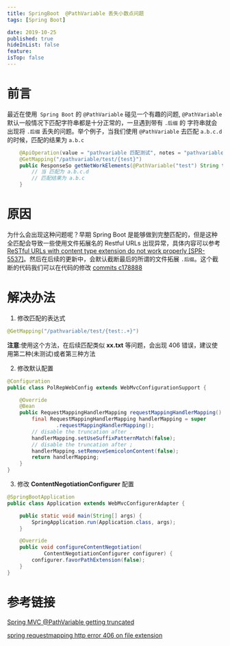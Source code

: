 ```yaml
---
title: SpringBoot  @PathVariable 丢失小数点问题
tags: [Spring Boot]

date: 2019-10-25
published: true
hideInList: false
feature: 
isTop: false
---
```




# 前言

最近在使用` Spring Boot` 的 `@PathVariable` 碰见一个有趣的问题, `@PathVariable`  默认一般情况下匹配字符串都是十分正常的，一旦遇到带有 `.后缀`  的 字符串就会出现将 `.后缀` 丢失的问题。举个例子，当我们使用 `@PathVariable`   去匹配 `a.b.c.d`  的时候，匹配的结果为 `a.b.c`


```java
    @ApiOperation(value = "pathvariable 匹配测试", notes = "pathvariable 匹配测试")
    @GetMapping("/pathvariable/test/{test}")
    public ResponseSo getNetWorkElements(@PathVariable("test") String test) {
        // 当 匹配为 a.b.c.d 
        // 匹配结果为 a.b.c
    }
```

# 原因

为什么会出现这种问题呢？早期 Spring Boot 是能够做到完整匹配的，但是这种全匹配会导致一些使用文件拓展名的 Restful URLs 出现异常，具体内容可以参考 [ReSTful URLs with content type extension do not work properly [SPR-5537]](https://github.com/spring-projects/spring-framework/issues/10208)。然后在后续的更新中，会默认截断最后的所谓的文件拓展 `.后缀`。这个截断的代码我们可以在代码的修改 [commits c178888](https://github.com/spring-projects/spring-framework/commit/c178888efd6db95ac62a4044bdfeac1b36be2d5b)


# 解决办法

1. 修改匹配的表达式

```java
@GetMapping("/pathvariable/test/{test:.+}")
```

**注意**:使用这个方法，在后续匹配类似 **xx.txt** 等问题，会出现 406 错误，建议使用第二种(未测试)或者第三种方法

2. 修改默认配置

```java
@Configuration
public class PolRepWebConfig extends WebMvcConfigurationSupport {

    @Override
    @Bean
    public RequestMappingHandlerMapping requestMappingHandlerMapping() {
        final RequestMappingHandlerMapping handlerMapping = super
                .requestMappingHandlerMapping();
        // disable the truncation after .
        handlerMapping.setUseSuffixPatternMatch(false);
        // disable the truncation after ;
        handlerMapping.setRemoveSemicolonContent(false);
        return handlerMapping;
    }
}
```
3. 修改 **ContentNegotiationConfigurer** 配置

```java
@SpringBootApplication
public class Application extends WebMvcConfigurerAdapter {

    public static void main(String[] args) {
        SpringApplication.run(Application.class, args);
    }

    @Override
    public void configureContentNegotiation(
            ContentNegotiationConfigurer configurer) {
        configurer.favorPathExtension(false);
    }
}
```

# 参考链接

[Spring MVC @PathVariable getting truncated](https://stackoverflow.com/questions/3526523/spring-mvc-pathvariable-getting-truncated)

[spring requestmapping http error 406 on file extension](https://stackoverflow.com/a/28149037/9319791)